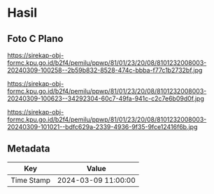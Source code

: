 # Hasil

## Foto C Plano

https://sirekap-obj-formc.kpu.go.id/b2f4/pemilu/ppwp/81/01/23/20/08/8101232008003-20240309-100258--2b59b832-8528-474c-bbba-f77c1b2732bf.jpg

https://sirekap-obj-formc.kpu.go.id/b2f4/pemilu/ppwp/81/01/23/20/08/8101232008003-20240309-100623--34292304-60c7-49fa-941c-c2c7e6b09d0f.jpg

https://sirekap-obj-formc.kpu.go.id/b2f4/pemilu/ppwp/81/01/23/20/08/8101232008003-20240309-101021--bdfc629a-2339-4936-9f35-9fce12416f6b.jpg


## Metadata

| Key        | Value               |
| ---------- | ------------------- |
| Time Stamp | 2024-03-09 11:00:00 |



